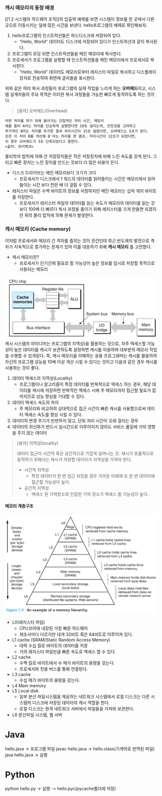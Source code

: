 ### 캐시 메모리의 등장 배경
[[1.2 시스템의 하드웨어 조직]]의 입출력 예제를 보면 시스템이 정보를 한 곳에서 다른 곳으로 
이동시키는 일에 많은 시간을 보낸다. hello프로그램의 예제로 확인해보자.
1. hello프로그램의 인스트럭션들은 하드디스크에 저장되어 있다.
	*  "Hello, World" 데이터도 디스크에 저장되어 있다가 인스트럭션과 같이 복사된다.
2. 프로그램이 로딩 되면 인스트럭션들을 메인 메모리에 복사한다.
3. 프로세서가 프로그램을 실행할 때 인스트럭션들을 메인 메모리에서 프로세서로 복사한다.
	* "Hello, World" 데이터도 메모리로부터 레지스터 파일로 복사하고 디스플레이 장치로 
	  전송하여 화면에 글자들을 표시한다.

위와 같은 여러 복사 과정들이 프로그램의 실제 작업을 느리게 하는 **오버헤드**이고, 
시스템 설계자들의 주요 목적은 이러한 복사 과정들을 가능한 빠르게 동작하도록 하는 것이다.

>[용어] 오버헤드(Overhead)
>
	어떤 처리를 하기 위해 들어가는 간접적인 처리 시간, 메모리
	예를 들어 A라는 처리를 단순하게 실행한다면 10초 걸리는데, 안전성을 고려하고 
	부가적인 B라는 처리를 추가한 결과 처리시간이 15초 걸렸다면, 오버헤드는 5초가 된다. 
	또한 이 처리 B를 개선해 B'라는 처리를 한 결과, 처리시간이 12초가 되었다면, 
	이 경우 오버헤드가 3초 단축되었다고 말한다.
	<출처: 위키백과>

물리학의 법칙에 의해 큰 저장장치들은 작은 저장장치에 비해 느린 속도를 갖게 된다.
그리고 빠른 장치는 느린 장치를 만드는 것보다 더 많은 비용이 든다.
* 디스크 드라이브는 메인 메모리보다 크기가 크다
	* 프로세서가 디스크에서 1 워드의 데이터를 읽어들이는 시간은 
	  메모리에서 읽어들이는 시간 보다 천만 배 더 걸릴 수 있다.
* 레지스터 파일은 수백 바이트의 정보를 저장하지만 메인 메모리는 십억 개의 바이트를 저장한다.
	* 프로세서가 레지스터 파일의 데이터를 읽는 속도가 메모리의 데이터를 읽는 것보다 100배 더 빠르다
복사 과정을 줄이기 위해 레지스터를 크게 만들면 되겠지만 위의 물리 법칙에 의해 문제가 발생한다.
### 캐시 메모리 (Cache memory)
이처럼 프로세서와 메모리 간 격차를 좁히는 것이 관건인데 최근 반도체의 발전으로 격차가 지속적으로 증가하는 문제가 있어 이를 대응하기 위해 **캐시 메모리** 를 고안했다.
* 캐시 메모리란?
	* 프로세서가 단기간에 필요로 할 가능성이 높은 정보를 임시로 저장할 목적으로 
	  사용되는 메모리

![Cache Memory](/images/20240415134901.png)
캐시 시스템의 아이디어는 프로그램의 지역성)을 활용하는 것으로, 자주 액세스할 가능성이 높은 
데이터를 캐시가 보관하도록 설정하면 캐시를 이용하여 대부분의 메모리 작업을 수행할 수 있게된다. 즉, 캐시 메모리를 이해하는 응용 프로그래머는 캐시를 활용하여 자신의 프로그램 성능을 10배 이상 개선 시킬 수 있다는 것이고 다음과 같은 경우 캐시를 사용하는 것이 좋다.
1. 데이터 엑세스의 지역성(Locality)
	* 프로그램이나 알고리즘이 특정 데이터를 반복적으로 엑세스 하는 경우, 해당 데이터를 
	  캐시에 저장하면 반복적인 엑세스 시에 주 메모리까지 접근할 필요가 없어지므로 
	  성능 향상을 기대할 수 있다.
2. 데이터 엑세스 속도의 차이
	* 주 메모리와 비교하여 상대적으로 접근 시간이 빠른 캐시를 사용함으로써 
	  데이터 엑세스 속도를 향상 시킬 수 있다.
3. 데이터의 변경 주기가 빈번하지 않고, 단위 처리 시간이 오래 걸리는 경우
4. 데이터의 최신화가 반드시 실시간으로 이루어지지 않아도 서비스 품질에 거의 영향을 주지 않는 데이터

>[용어] 지역성(locality)
>
>	데이터 접근이 시간적 혹은 공간적으로 가깝게 일어나는 것.
>	캐시가 효율적으로 동작하기 위해서는 캐시가 저장할 데이터가 지역성을 가져야 한다.
>	* 시간적 지역성
>		* 특정 데이터가 한 번 접근 되었을 경우 가까운 미래에 또 한 번 데이터에 접근할 
>		  가능성이 높다.
>	* 공간적 지역성
>		* 액세스 된 기억장소와 인접한 기억 장소가 액세스 될 가능성이 높다.

#### 메모리 계층구조
![메모리 계층구조](/images/20240415143120.png)
* L0(레지스터 파일)
	* CPU코어에 내장된 가장 빠른 하드웨어
	* 제조사마다 다르지만 대개 32비트 혹은 64비트로 이루어져 있다.
* L1 cache (SRAM/Static Random Access Memory)
	* 대략 수십 킬로 바이트의 데이터를 저장
	* 거의 레지스터 파일만큼 빠른 속도로 액세스 할 수 있다.
* L2 cache
	* 수백 킬로 바이트에서 수 메가 바이트의 용량을 갖는다.
	* 프로세서와 전용 버스를 통해 연결된다.
* L3 cache
	* 수십 메가 바이트의 용량을 갖는다.
* L4 Main memory
* L5 Local disk
	* 일부 분산 파일시스템을 제공하는 네트워크 시스템에서 로컬 디스크는 
	  다른 시스템의 디스크에 저장된 데이터의 캐시 역할을 한다.
	* 로컬 디스크는 원격 네트워크 서버에서 파일들을 가져와 보관한다.
* L6 분산파일 시스템, 웹 서버

# Java 
hello.java -> 프로그램 파일
javac hello.java -> hello.class(기계어로 번역된 파일)
java hello.java -> 실행

# Python
python hello.py -> 실행 -> hello.pyc(pycache폴더에 저장)